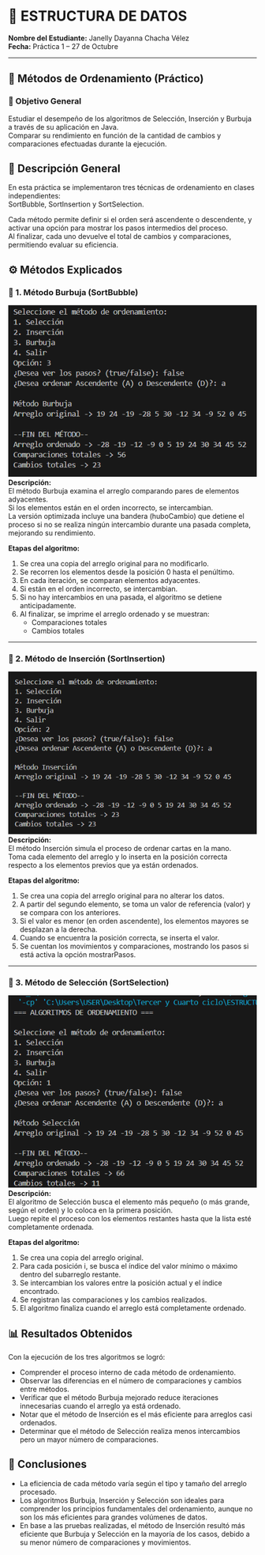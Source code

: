 # 🧩 ESTRUCTURA DE DATOS

**Nombre del Estudiante:** Janelly Dayanna Chacha Vélez  
**Fecha:** Práctica 1 – 27 de Octubre

---

## 🧠 Métodos de Ordenamiento (Práctico)

### 🎯 Objetivo General
Estudiar el desempeño de los algoritmos de Selección, Inserción y Burbuja a través de su aplicación en Java.  
Comparar su rendimiento en función de la cantidad de cambios y comparaciones efectuadas durante la ejecución.


## 📝 Descripción General
En esta práctica se implementaron tres técnicas de ordenamiento en clases independientes:  
SortBubble, SortInsertion y SortSelection.

Cada método permite definir si el orden será ascendente o descendente, y activar una opción para mostrar los pasos intermedios del proceso.  
Al finalizar, cada uno devuelve el total de cambios y comparaciones, permitiendo evaluar su eficiencia.


## ⚙️ Métodos Explicados

### 🔹 1. Método Burbuja (SortBubble)
![alt text](assets/Bubble.png)
**Descripción:**  
El método Burbuja examina el arreglo comparando pares de elementos adyacentes.  
Si los elementos están en el orden incorrecto, se intercambian.  
La versión optimizada incluye una bandera (huboCambio) que detiene el proceso si no se realiza ningún intercambio durante una pasada completa, mejorando su rendimiento.

**Etapas del algoritmo:**
1. Se crea una copia del arreglo original para no modificarlo.  
2. Se recorren los elementos desde la posición 0 hasta el penúltimo.  
3. En cada iteración, se comparan elementos adyacentes.  
4. Si están en el orden incorrecto, se intercambian.  
5. Si no hay intercambios en una pasada, el algoritmo se detiene anticipadamente.  
6. Al finalizar, se imprime el arreglo ordenado y se muestran:
   - Comparaciones totales  
   - Cambios totales  

---

### 🔹 2. Método de Inserción (SortInsertion)
![alt text](assets/Insertion.png)
**Descripción:**  
El método Inserción simula el proceso de ordenar cartas en la mano.  
Toma cada elemento del arreglo y lo inserta en la posición correcta respecto a los elementos previos que ya están ordenados.

**Etapas del algoritmo:**
1. Se crea una copia del arreglo original para no alterar los datos.  
2. A partir del segundo elemento, se toma un valor de referencia (valor) y se compara con los anteriores.  
3. Si el valor es menor (en orden ascendente), los elementos mayores se desplazan a la derecha.  
4. Cuando se encuentra la posición correcta, se inserta el valor.  
5. Se cuentan los movimientos y comparaciones, mostrando los pasos si está activa la opción mostrarPasos.

---

### 🔹 3. Método de Selección (SortSelection)
![alt text](assets/Selection.png)
**Descripción:**  
El algoritmo de Selección busca el elemento más pequeño (o más grande, según el orden) y lo coloca en la primera posición.  
Luego repite el proceso con los elementos restantes hasta que la lista esté completamente ordenada.

**Etapas del algoritmo:**
1. Se crea una copia del arreglo original.  
2. Para cada posición i, se busca el índice del valor mínimo o máximo dentro del subarreglo restante.  
3. Se intercambian los valores entre la posición actual y el índice encontrado.  
4. Se registran las comparaciones y los cambios realizados.  
5. El algoritmo finaliza cuando el arreglo está completamente ordenado.  



## 📊 Resultados Obtenidos

Con la ejecución de los tres algoritmos se logró:

- Comprender el proceso interno de cada método de ordenamiento.  
- Observar las diferencias en el número de comparaciones y cambios entre métodos.  
- Verificar que el método Burbuja mejorado reduce iteraciones innecesarias cuando el arreglo ya está ordenado.  
- Notar que el método de Inserción es el más eficiente para arreglos casi ordenados.  
- Determinar que el método de Selección realiza menos intercambios pero un mayor número de comparaciones.


## 🧭 Conclusiones

- La eficiencia de cada método varía según el tipo y tamaño del arreglo procesado.  
- Los algoritmos Burbuja, Inserción y Selección son ideales para comprender los principios fundamentales del ordenamiento, aunque no son los más eficientes para grandes volúmenes de datos.  
- En base a las pruebas realizadas, el método de Inserción resultó más eficiente que Burbuja y Selección en la mayoría de los casos, debido a su menor número de comparaciones y movimientos.
